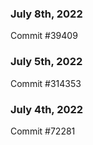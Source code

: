 ### July 8th, 2022

Commit #39409

### July 5th, 2022

Commit #314353


### July 4th, 2022

Commit #72281
